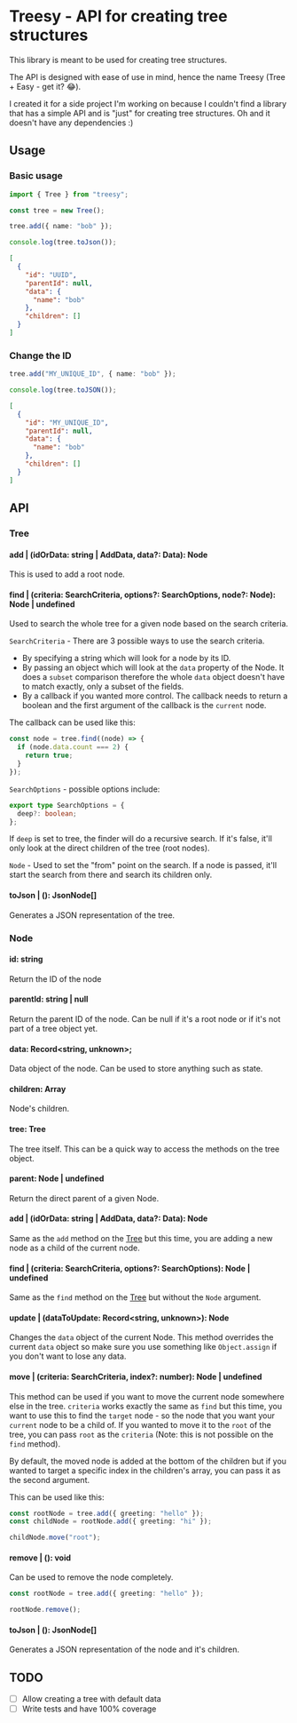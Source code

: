 # Treesy - API for creating tree structures

This library is meant to be used for creating tree structures.

The API is designed with ease of use in mind, hence the name Treesy (Tree + Easy - get it? 😂).

I created it for a side project I'm working on because I couldn't find a library that has a simple API and is "just" for creating tree structures. Oh and it doesn't have any dependencies :)

## Usage

### Basic usage

```ts
import { Tree } from "treesy";

const tree = new Tree();

tree.add({ name: "bob" });

console.log(tree.toJson());
```

```json
[
  {
    "id": "UUID",
    "parentId": null,
    "data": {
      "name": "bob"
    },
    "children": []
  }
]
```

### Change the ID

```ts
tree.add("MY_UNIQUE_ID", { name: "bob" });

console.log(tree.toJSON());
```

```json
[
  {
    "id": "MY_UNIQUE_ID",
    "parentId": null,
    "data": {
      "name": "bob"
    },
    "children": []
  }
]
```

## API

### Tree

#### add | (idOrData: string | AddData, data?: Data): Node

This is used to add a root node.

#### find | (criteria: SearchCriteria, options?: SearchOptions, node?: Node): Node | undefined

Used to search the whole tree for a given node based on the search criteria.

`SearchCriteria` - There are 3 possible ways to use the search criteria.

- By specifying a string which will look for a node by its ID.
- By passing an object which will look at the `data` property of the Node. It does a `subset` comparison therefore the whole `data` object doesn't have to match exactly, only a subset of the fields.
- By a callback if you wanted more control. The callback needs to return a boolean and the first argument of the callback is the `current` node.

The callback can be used like this:

```ts
const node = tree.find((node) => {
  if (node.data.count === 2) {
    return true;
  }
});
```

`SearchOptions` - possible options include:

```ts
export type SearchOptions = {
  deep?: boolean;
};
```

If `deep` is set to tree, the finder will do a recursive search. If it's false, it'll only look at the direct children of the tree (root nodes).

`Node` - Used to set the "from" point on the search. If a node is passed, it'll start the search from there and search its children only.

#### toJson | (): JsonNode[]

Generates a JSON representation of the tree.

### Node

#### id: string

Return the ID of the node

#### parentId: string | null

Return the parent ID of the node. Can be null if it's a root node or if it's not part of a tree object yet.

#### data: Record<string, unknown>;

Data object of the node. Can be used to store anything such as state.

#### children: Array<Node>

Node's children.

#### tree: Tree

The tree itself. This can be a quick way to access the methods on the tree object.

#### parent: Node | undefined

Return the direct parent of a given Node.

#### add | (idOrData: string | AddData, data?: Data): Node

Same as the `add` method on the [Tree](#tree) but this time, you are adding a new node as a child of the current node.

#### find | (criteria: SearchCriteria, options?: SearchOptions): Node | undefined

Same as the `find` method on the [Tree](#tree) but without the `Node` argument.

#### update | (dataToUpdate: Record<string, unknown>): Node

Changes the `data` object of the current Node. This method overrides the current `data` object so make sure you use something like `Object.assign` if you don't want to lose any data.

#### move | (criteria: SearchCriteria, index?: number): Node | undefined

This method can be used if you want to move the current node somewhere else in the tree. `criteria` works exactly the same as `find` but this time, you want to use this to find the `target` node - so the node that you want your `current` node to be a child of. If you wanted to move it to the `root` of the tree, you can pass `root` as the `criteria` (Note: this is not possible on the `find` method).

By default, the moved node is added at the bottom of the children but if you wanted to target a specific index in the children's array, you can pass it as the second argument.

This can be used like this:

```ts
const rootNode = tree.add({ greeting: "hello" });
const childNode = rootNode.add({ greeting: "hi" });

childNode.move("root");
```

#### remove | (): void

Can be used to remove the node completely.

```ts
const rootNode = tree.add({ greeting: "hello" });

rootNode.remove();
```

#### toJson | (): JsonNode[]

Generates a JSON representation of the node and it's children.

## TODO

- [ ] Allow creating a tree with default data
- [ ] Write tests and have 100% coverage
